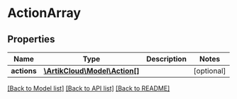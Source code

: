 # ActionArray

## Properties
Name | Type | Description | Notes
------------ | ------------- | ------------- | -------------
**actions** | [**\ArtikCloud\Model\Action[]**](Action.md) |  | [optional] 

[[Back to Model list]](../README.md#documentation-for-models) [[Back to API list]](../README.md#documentation-for-api-endpoints) [[Back to README]](../README.md)


